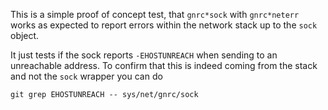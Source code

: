 This is a simple proof of concept test, that `gnrc*sock` with `gnrc*neterr`
works as expected to report errors within the network stack up to the `sock`
object.

It just tests if the sock reports `-EHOSTUNREACH` when sending to an unreachable
address. To confirm that this is indeed coming from the stack and not the `sock`
wrapper you can do

```
git grep EHOSTUNREACH -- sys/net/gnrc/sock
```
